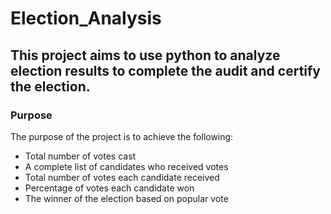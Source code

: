 # Election_Analysis

## This project aims to use python to analyze election results to complete the audit and certify the election.

### Purpose
The purpose of the project is to achieve the following:
- Total number of votes cast
- A complete list of candidates who received votes
- Total number of votes each candidate received
- Percentage of votes each candidate won
- The winner of the election based on popular vote